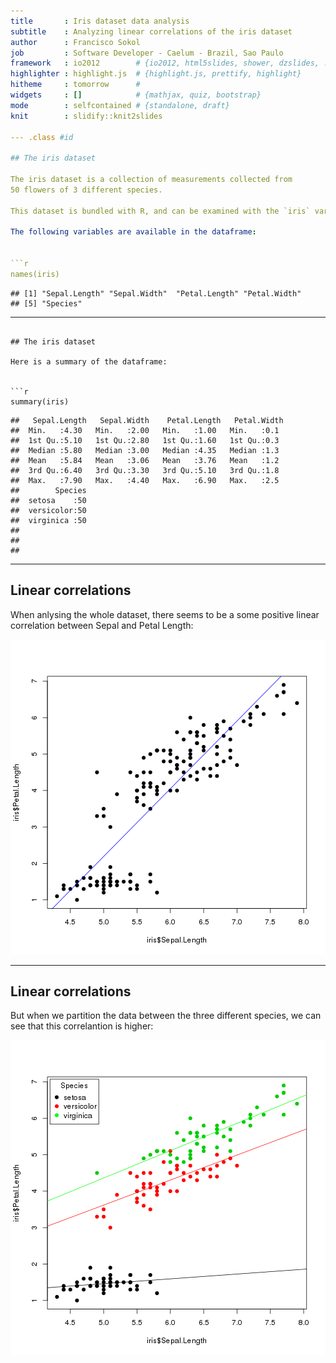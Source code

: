 ```yaml
---
title       : Iris dataset data analysis
subtitle    : Analyzing linear correlations of the iris dataset
author      : Francisco Sokol
job         : Software Developer - Caelum - Brazil, Sao Paulo
framework   : io2012        # {io2012, html5slides, shower, dzslides, ...}
highlighter : highlight.js  # {highlight.js, prettify, highlight}
hitheme     : tomorrow      # 
widgets     : []            # {mathjax, quiz, bootstrap}
mode        : selfcontained # {standalone, draft}
knit        : slidify::knit2slides

--- .class #id 

## The iris dataset

The iris dataset is a collection of measurements collected from 
50 flowers of 3 different species.

This dataset is bundled with R, and can be examined with the `iris` variable.

The following variables are available in the dataframe:


```r
names(iris)
```

```
## [1] "Sepal.Length" "Sepal.Width"  "Petal.Length" "Petal.Width" 
## [5] "Species"
```

---
```

## The iris dataset

Here is a summary of the dataframe:


```r
summary(iris)
```

```
##   Sepal.Length   Sepal.Width    Petal.Length   Petal.Width 
##  Min.   :4.30   Min.   :2.00   Min.   :1.00   Min.   :0.1  
##  1st Qu.:5.10   1st Qu.:2.80   1st Qu.:1.60   1st Qu.:0.3  
##  Median :5.80   Median :3.00   Median :4.35   Median :1.3  
##  Mean   :5.84   Mean   :3.06   Mean   :3.76   Mean   :1.2  
##  3rd Qu.:6.40   3rd Qu.:3.30   3rd Qu.:5.10   3rd Qu.:1.8  
##  Max.   :7.90   Max.   :4.40   Max.   :6.90   Max.   :2.5  
##        Species  
##  setosa    :50  
##  versicolor:50  
##  virginica :50  
##                 
##                 
## 
```

---

## Linear correlations

When anlysing the whole dataset, there seems to be a some positive linear correlation
between Sepal and Petal Length:

![plot of chunk unnamed-chunk-3](assets/fig/unnamed-chunk-3.png) 

---

## Linear correlations

But when we partition the data between the three different species, we can see that
this correlantion is higher:

![plot of chunk unnamed-chunk-4](assets/fig/unnamed-chunk-4.png) 

